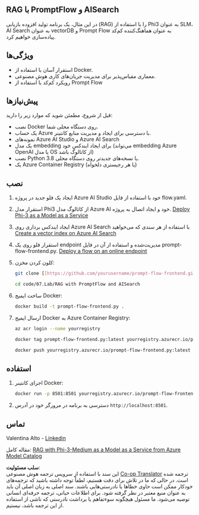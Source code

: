 <!--
CO_OP_TRANSLATOR_METADATA:
{
  "original_hash": "8ec74e4a49934dad78bc52dcb898359c",
  "translation_date": "2025-05-07T15:18:18+00:00",
  "source_file": "code/07.Lab/RAG_with_PromptFlow_and_AISearch/README.md",
  "language_code": "fa"
}
-->
## RAG با PromptFlow و AISearch

در این مثال، یک برنامه تولید افزوده بازیابی (RAG) را با استفاده از Phi3 به عنوان SLM، AI Search به عنوان vectorDB و Prompt Flow به عنوان هماهنگ‌کننده کم‌کد پیاده‌سازی خواهیم کرد.

## ویژگی‌ها

- استقرار آسان با استفاده از Docker.
- معماری مقیاس‌پذیر برای مدیریت جریان‌های کاری هوش مصنوعی.
- رویکرد کم‌کد با استفاده از Prompt Flow

## پیش‌نیازها

قبل از شروع، مطمئن شوید که موارد زیر را دارید:

- نصب Docker روی دستگاه محلی شما.
- یک حساب Azure با دسترسی برای ایجاد و مدیریت منابع کانتینر.
- نمونه‌های Azure AI Studio و Azure AI Search
- یک مدل embedding برای ایجاد ایندکس خود (می‌تواند embedding Azure OpenAI یا مدل OS از کاتالوگ باشد)
- نصب Python 3.8 یا نسخه‌های جدیدتر روی دستگاه محلی.
- یک Azure Container Registry (یا هر رجیستری دلخواه)

## نصب

1. ایجاد یک فلو جدید در پروژه Azure AI Studio خود با استفاده از فایل flow.yaml.
2. استقرار مدل Phi3 از کاتالوگ مدل Azure AI خود و ایجاد اتصال به پروژه. [Deploy Phi-3 as a Model as a Service](https://learn.microsoft.com/azure/machine-learning/how-to-deploy-models-phi-3?view=azureml-api-2&tabs=phi-3-mini)
3. ایجاد ایندکس برداری روی Azure AI Search با استفاده از هر سندی که می‌خواهید [Create a vector index on Azure AI Search](https://learn.microsoft.com/azure/search/search-how-to-create-search-index?tabs=portal)
4. استقرار فلو روی یک endpoint مدیریت‌شده و استفاده از آن در فایل prompt-flow-frontend.py. [Deploy a flow on an online endpoint](https://learn.microsoft.com/azure/ai-studio/how-to/flow-deploy)
5. کلون کردن مخزن:

    ```sh
    git clone [[https://github.com/yourusername/prompt-flow-frontend.git](https://github.com/microsoft/Phi-3CookBook.git)](https://github.com/microsoft/Phi-3CookBook.git)
    
    cd code/07.Lab/RAG with PromptFlow and AISearch
    ```

6. ساخت ایمیج Docker:

    ```sh
    docker build -t prompt-flow-frontend.py .
    ```

7. ارسال ایمیج Docker به Azure Container Registry:

    ```sh
    az acr login --name yourregistry
    
    docker tag prompt-flow-frontend.py:latest yourregistry.azurecr.io/prompt-flow-frontend.py:latest
    
    docker push yourregistry.azurecr.io/prompt-flow-frontend.py:latest
    ```

## استفاده

1. اجرای کانتینر Docker:

    ```sh
    docker run -p 8501:8501 yourregistry.azurecr.io/prompt-flow-frontend.py:latest
    ```

2. دسترسی به برنامه در مرورگر خود در آدرس `http://localhost:8501`.

## تماس

Valentina Alto - [Linkedin](https://www.linkedin.com/in/valentina-alto-6a0590148/)

مقاله کامل: [RAG with Phi-3-Medium as a Model as a Service from Azure Model Catalog](https://medium.com/@valentinaalto/rag-with-phi-3-medium-as-a-model-as-a-service-from-azure-model-catalog-62e1411948f3)

**سلب مسئولیت**:  
این سند با استفاده از سرویس ترجمه هوش مصنوعی [Co-op Translator](https://github.com/Azure/co-op-translator) ترجمه شده است. در حالی که ما در تلاش برای دقت هستیم، لطفاً توجه داشته باشید که ترجمه‌های خودکار ممکن است حاوی خطاها یا نادرستی‌هایی باشند. سند اصلی به زبان اصلی آن باید به عنوان منبع معتبر در نظر گرفته شود. برای اطلاعات حیاتی، ترجمه حرفه‌ای انسانی توصیه می‌شود. ما مسئول هیچگونه سوءتفاهم یا برداشت نادرستی که ناشی از استفاده از این ترجمه باشد، نیستیم.